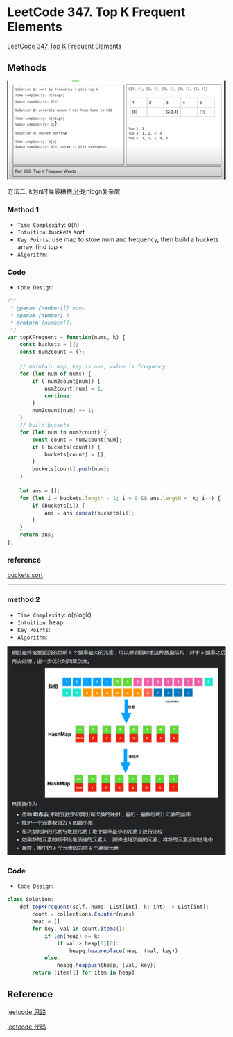 # LeetCode 347. Top K Frequent Elements

[LeetCode 347  Top K Frequent Elements](https://leetcode.com/problems/top-k-frequent-elements/)

## Methods

![3](../../Image/3.png)

方法二, k为n时候最糟糕,还是nlogn复杂度

### Method 1

* `Time Complexity`: o(n)
* `Intuition`: buckets sort
* `Key Points`: use map to store num and frequency, then build a buckets array, find top k
* `Algorithm`:

### Code

* `Code Design`:

```javascript
/**
 * @param {number[]} nums
 * @param {number} k
 * @return {number[]}
 */
var topKFrequent = function(nums, k) {
    const buckets = [];
    const num2count = {};

    // maintain map, key is num, value is frequency
    for (let num of nums) {
        if (!num2count[num]) {
            num2count[num] = 1;
            continue;
        }
        num2count[num] += 1;
    }
    // build buckets
    for (let num in num2count) {
        const count = num2count[num];
        if (!buckets[count]) {
            buckets[count] = [];
        }
        buckets[count].push(num);
    }

    let ans = [];
    for (let i = buckets.length - 1; i > 0 && ans.length <　k; i--) {
        if (buckets[i]) {
            ans = ans.concat(buckets[i]);
        }
    }
    return ans;
};

```

### reference

[buckets sort](https://www.youtube.com/watch?v=lm6pBga98-w)

----------------

### method 2

* `Time Complexity`: o(nlogk)
* `Intuition`: heap
* `Key Points`:
* `Algorithm`:

![88](../../Image/88.png)

### Code

* `Code Design`:

```javascript
class Solution:
    def topKFrequent(self, nums: List[int], k: int) -> List[int]:
        count = collections.Counter(nums)
        heap = []
        for key, val in count.items():
            if len(heap) >= k:
                if val > heap[0][0]:
                    heapq.heapreplace(heap, (val, key))
            else:
                heapq.heappush(heap, (val, key))
        return [item[1] for item in heap]
```

## Reference

[leetcode 思路](https://leetcode-cn.com/problems/top-k-frequent-elements/solution/leetcode-di-347-hao-wen-ti-qian-k-ge-gao-pin-yuan-/)

[leetcode 代码](https://leetcode-cn.com/problems/top-k-frequent-elements/solution/347-qian-k-ge-gao-pin-yuan-su-zhi-jie-pa-wemd/)
